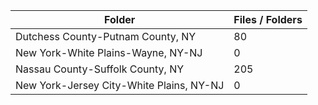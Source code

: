 | Folder                                   |   Files / Folders |
|------------------------------------------|-------------------|
| Dutchess County-Putnam County, NY        |                80 |
| New York-White Plains-Wayne, NY-NJ       |                 0 |
| Nassau County-Suffolk County, NY         |               205 |
| New York-Jersey City-White Plains, NY-NJ |                 0 |